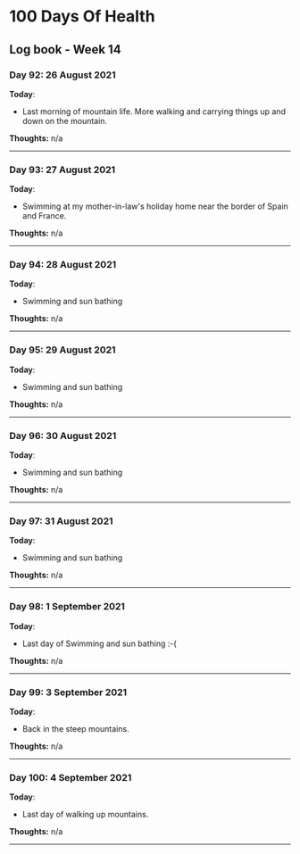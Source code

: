 # 100 Days Of Health

## Log book - Week 14

### Day 92: 26 August 2021

**Today**:

* Last morning of mountain life. More walking and carrying things up and down on the mountain.

**Thoughts:** n/a

---

### Day 93: 27 August 2021

**Today**:

* Swimming at my mother-in-law's holiday home near the border of Spain and France.

**Thoughts:** n/a

---

### Day 94: 28 August 2021

**Today**:

* Swimming and sun bathing

**Thoughts:** n/a

---

### Day 95: 29 August 2021

**Today**:

* Swimming and sun bathing

**Thoughts:** n/a

---

### Day 96: 30 August 2021

**Today**:

* Swimming and sun bathing

**Thoughts:** n/a

---

### Day 97: 31 August 2021

**Today**:

* Swimming and sun bathing

**Thoughts:** n/a

---

### Day 98: 1 September 2021

**Today**:

* Last day of Swimming and sun bathing :-(

**Thoughts:** n/a

---

### Day 99: 3 September 2021

**Today**:

* Back in the steep mountains.

**Thoughts:** n/a

---

### Day 100: 4 September 2021

**Today**:

* Last day of walking up mountains.

**Thoughts:** n/a

---
